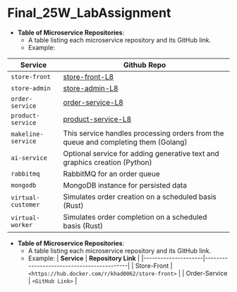 
# Final_25W_LabAssignment


 - **Table of Microservice Repositories**:  
     - A table listing each microservice repository and its GitHub link.  
     - Example:

| Service | Github Repo |
| --- |--- |
| `store-front` | [store-front-L8](https://github.com/khad0062/store-front-L8)|
| `store-admin` | [store-admin-L8](https://github.com/khad0062/store-admin-L8) |
| `order-service`| [order-service-L8](https://github.com/khad0062/order-service-L8) |
| `product-service`| [product-service-L8](https://github.com/khad0062/product-service-L8) |
| `makeline-service` | This service handles processing orders from the queue and completing them (Golang) | [makeline-service-L8](https://github.com/ramymohamed10/makeline-service-L8) |
| `ai-service` | Optional service for adding generative text and graphics creation (Python) | [ai-service-L8](https://github.com/ramymohamed10/ai-service-L8) |
| `rabbitmq` | RabbitMQ for an order queue | [rabbitmq](https://github.com/docker-library/rabbitmq) |
| `mongodb` | MongoDB instance for persisted data | [mongodb](https://github.com/docker-library/mongo) |
| `virtual-customer` | Simulates order creation on a scheduled basis (Rust) | [virtual-customer-L8](https://github.com/ramymohamed10/virtual-customer-L8) |
| `virtual-worker` | Simulates order completion on a scheduled basis (Rust) | [virtual-worker-L8](https://github.com/ramymohamed10/virtual-worker-L8) |



   - **Table of Microservice Repositories**:  
     - A table listing each microservice repository and its GitHub link.  
     - Example:
       | **Service**         | **Repository Link**                       |
       |---------------------|-------------------------------------------|
       | Store-Front         | `<https://hub.docker.com/r/khad0062/store-front>`                           |
       | Order-Service       | `<GitHub Link>`                           |
